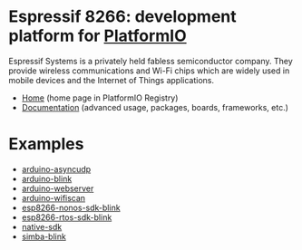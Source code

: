 
# Espressif 8266: development platform for [PlatformIO](https://platformio.org)

Espressif Systems is a privately held fabless semiconductor company. They provide wireless communications and Wi-Fi chips which are widely used in mobile devices and the Internet of Things applications.

* [Home](https://platformio.org/platforms/espressif8266) (home page in PlatformIO Registry)
* [Documentation](http://docs.platformio.org/page/platforms/espressif8266.html) (advanced usage, packages, boards, frameworks, etc.)

# Examples

* [arduino-asyncudp](https://github.com/platformio/platform-espressif8266/tree/master/examples/arduino-asyncudp)
* [arduino-blink](https://github.com/platformio/platform-espressif8266/tree/master/examples/arduino-blink)
* [arduino-webserver](https://github.com/platformio/platform-espressif8266/tree/master/examples/arduino-webserver)
* [arduino-wifiscan](https://github.com/platformio/platform-espressif8266/tree/master/examples/arduino-wifiscan)
* [esp8266-nonos-sdk-blink](https://github.com/platformio/platform-espressif8266/tree/master/examples/esp8266-nonos-sdk-blink)
* [esp8266-rtos-sdk-blink](https://github.com/platformio/platform-espressif8266/tree/master/examples/esp8266-rtos-sdk-blink)
* [native-sdk](https://github.com/platformio/platform-espressif8266/tree/master/examples/native-sdk)
* [simba-blink](https://github.com/platformio/platform-espressif8266/tree/master/examples/simba-blink)
